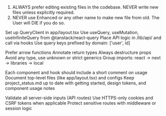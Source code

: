1. ALWAYS prefer editing existing files in the codebase. NEVER write new files unless explicitly required.
2. NEVER use Enhanced or any other name to make new file from old.
The User will DIE if you do so.

Set up QueryClient in app/layout.tsx
Use useQuery, useMutation, useInfiniteQuery from @tanstack/react-query
Place API logic in /lib/api/ and call via hooks
Use query keys prefixed by domain: ['user', id]

Prefer arrow functions
Annotate return types
Always destructure props
Avoid any type, use unknown or strict generics
Group imports: react → next → libraries → local

Each component and hook should include a short comment on usage
Document top-level files (like app/layout.tsx) and configs
Keep project_status.md up to date with getting started, design tokens, and component usage notes

Validate all server-side inputs (API routes)
Use HTTPS-only cookies and CSRF tokens when applicable
Protect sensitive routes with middleware or session logic